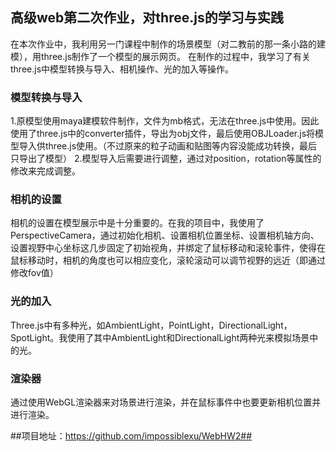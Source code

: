 ## 高级web第二次作业，对three.js的学习与实践 ##

在本次作业中，我利用另一门课程中制作的场景模型（对二教前的那一条小路的建模），用three.js制作了一个模型的展示网页。
在制作的过程中，我学习了有关three.js中模型转换与导入、相机操作、光的加入等操作。


### 模型转换与导入 ###

1.原模型使用maya建模软件制作，文件为mb格式，无法在three.js中使用。因此使用了three.js中的converter插件，导出为obj文件，最后使用OBJLoader.js将模型导入供three.js使用。（不过原来的粒子动画和贴图等内容没能成功转换，最后只导出了模型）
2.模型导入后需要进行调整，通过对position，rotation等属性的修改来完成调整。

### 相机的设置 ###

相机的设置在模型展示中是十分重要的。在我的项目中，我使用了PerspectiveCamera，通过初始化相机、设置相机位置坐标、设置相机轴方向、设置视野中心坐标这几步固定了初始视角，并绑定了鼠标移动和滚轮事件，使得在鼠标移动时，相机的角度也可以相应变化，滚轮滚动可以调节视野的远近（即通过修改fov值）

### 光的加入 ###

Three.js中有多种光，如AmbientLight，PointLight，DirectionalLight，SpotLight。我使用了其中AmbientLight和DirectionalLight两种光来模拟场景中的光。

### 渲染器 ###

通过使用WebGL渲染器来对场景进行渲染，并在鼠标事件中也要更新相机位置并进行渲染。


##项目地址：https://github.com/impossiblexu/WebHW2##

